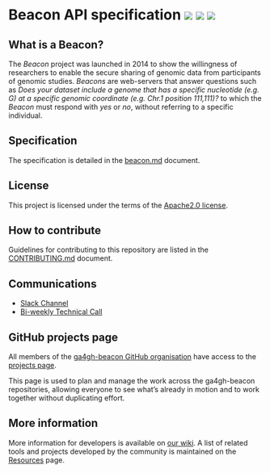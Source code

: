 # Beacon API specification [![](https://travis-ci.org/ga4gh-beacon/specification.svg?branch=develop)](https://travis-ci.org/ga4gh-beacon/specification) [![](https://img.shields.io/badge/license-Apache%202-blue.svg)](https://raw.githubusercontent.com/ga4gh-beacon/specification/develop/LICENSE) [![](https://beacon-team-slackin.herokuapp.com/badge.svg)](https://beacon-team-slackin.herokuapp.com/)

## What is a Beacon?

The _Beacon_ project was launched in 2014 to show the willingness of researchers to enable the secure sharing of genomic data from participants of genomic studies. _Beacons_ are web-servers that answer questions such as _Does your dataset include a genome that has a specific nucleotide (e.g. G) at a specific genomic coordinate (e.g. Chr.1 position 111,111)?_ to which the _Beacon_ must respond with _yes_ or _no_, without referring to a specific individual.

## Specification

The specification is detailed in the [beacon.md](beacon.md) document.

## License

This project is licensed under the terms of the [Apache2.0 license](LICENSE).

## How to contribute

Guidelines for contributing to this repository are listed in the [CONTRIBUTING.md](CONTRIBUTING.md) document.

## Communications
- [Slack Channel](https://beacon-team-slackin.herokuapp.com/)
- [Bi-weekly Technical Call](https://docs.google.com/document/d/13c5-c2WsQTRysl0QQEMmap__0jh3OstuM8YwzE-3AlQ/edit#)

## GitHub projects page

All members of the [ga4gh-beacon GitHub organisation](https://github.com/ga4gh-beacon) have access to the [projects page](https://github.com/orgs/ga4gh-beacon/projects/1).

This page is used to plan and manage the work across the ga4gh-beacon repositories, allowing everyone to see what’s already in motion and to work together without duplicating effort.

## More information

More information for developers is available on [our wiki](https://github.com/ga4gh-beacon/specification/wiki). A list of related tools and projects developed by the community is maintained on the [Resources](https://github.com/ga4gh-beacon/specification/wiki/Resources) page.

